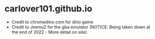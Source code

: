 # carlover101.github.io
- Credit to chromedino.com for dino game
- Credit to Jsemu2 for the gba emulator (NOTICE: Being taken down at the end of 2022 - More detail on site)
